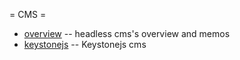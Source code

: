 = CMS =

  * [overview](overview.md) -- headless cms's overview and memos
  * [keystonejs](keystonejs/index.md)  -- Keystonejs cms
